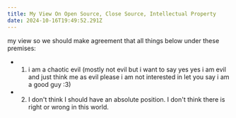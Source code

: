 ```yaml
---
title: My View On Open Source, Close Source, Intellectual Property
date: 2024-10-16T19:49:52.291Z
---
```


my view so we should make agreement that all things below under these premises:
- 1. i am a chaotic evil (mostly not evil but i want to say yes yes i am evil and just think me as evil please i am not interested in let you say i am a good guy :3)  
- 2. I don't think I should have an absolute position. I don't think there is right or wrong in this world.